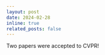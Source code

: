 ```yaml
---
layout: post
date: 2024-02-28
inline: true
related_posts: false
---
```


Two papers were accepted to CVPR!